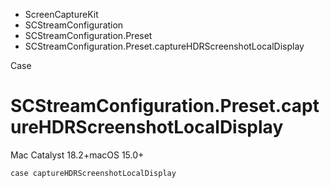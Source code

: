 

- ScreenCaptureKit
- SCStreamConfiguration
- SCStreamConfiguration.Preset
-  SCStreamConfiguration.Preset.captureHDRScreenshotLocalDisplay 

Case

# SCStreamConfiguration.Preset.captureHDRScreenshotLocalDisplay

Mac Catalyst 18.2+macOS 15.0+

``` source
case captureHDRScreenshotLocalDisplay
```


